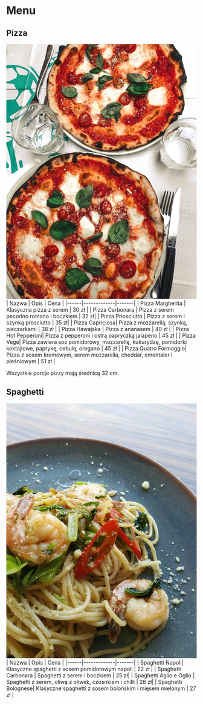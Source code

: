 # Menu

## Pizza
![pizza](img/pizza.jpg)
| Nazwa | Opis | Cena |
|------|-------------|-------|
| Pizza Margherita | Klasyczna pizza z serem | 30 zł |
| Pizza Carbonara | Pizza z serem pecorino romano i boczkiem | 32 zł|
| Pizza Priosciutto | Pizza z serem i szynką prosciutto | 35 zł|
| Pizza Capriciosa| Pizza z mozzarellą, szynką, pieczarkami | 38 zł |
| Pizza Hawajska | Pizza z ananasem | 40 zł |
| Pizza Hot Pepperoni| Pizza z pepperoni i ostrą papryczką jalapeno | 45 zł |
| Pizza Vege| Pizza zawiera sos pomidorowy, mozzarellę, kukurydzę, pomidorki koktajlowe, paprykę, cebulę, oregano | 45 zł |
| Pizza Quatro Formaggio| Pizza z sosem kremowym, serem mozzarella, cheddar, ementaler i pleśniowym | 51 zł |

Wszystkie porcje pizzy mają średnicę 32 cm.

## Spaghetti
![spaghetti](img/spaghetti.jpg)
| Nazwa | Opis | Cena |
|------|-------------|-------|
| Spaghetti Napoli| Klasyczne spaghetti z sosem pomidorowym napoli | 22 zł |
| Spaghetti Carbonara | Spaghetti z serem i boczkiem | 25 zł|
| Spaghetti Aglio e Oglio | Spaghetti z serem, oliwą z oliwek, czosnkiem i chilli | 28 zł|
| Spaghetti Bolognese| Klasyczne spaghetti z sosem bolońskim i mięsem mielonym | 27 zł |
